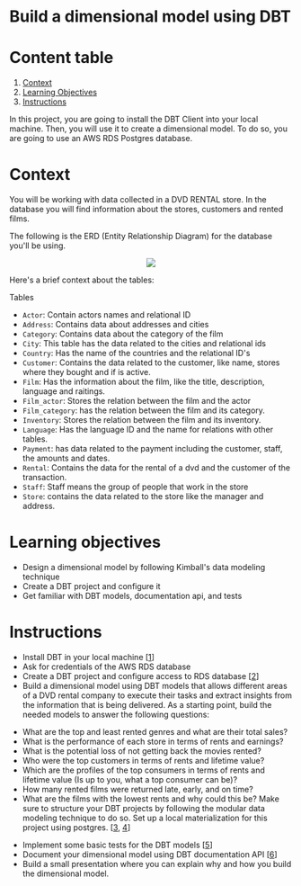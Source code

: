 # Build a dimensional model using DBT

# Content table

1. [Context](#context)
2. [Learning Objectives](#Learning-objectives)
3. [Instructions](#Instructions)


In this project, you are going to install the DBT Client into your local machine. Then, you will use it to create a dimensional model. To do so, you are going to use an AWS RDS Postgres database.

# Context
You will be working with data collected in a DVD RENTAL store. In the database you will find information about the stores, customers and rented films.

The following is the ERD (Entity Relationship Diagram) for the database you'll be using.

<p align="center">
  <img width="" height="" src="./images/dvd-rental-sample-database-diagram.png">
</p>

Here's a brief context about the tables:

Tables
- `Actor`: Contain actors names and relational ID
- `Address`: Contains data about addresses and cities
- `Category`: Contains data about the category of the film
- `City`: This table has the data related to the cities and relational ids
- `Country`: Has the name of the countries and the relational ID's
- `Customer`: Contains the data related to the customer, like name, stores where they bought and if is active.
- `Film`: Has the information about the film, like the title, description, language and raitings.
- `Film_actor`: Stores the relation between the film and the actor
- `Film_category`: has the relation between the film and its category.
- `Inventory`: Stores the relation between the film and its inventory.
- `Language`: Has the language ID and the name for relations with other tables.
- `Payment`: has data related to the payment including the customer, staff, the amounts and dates.
- `Rental`: Contains the data for the rental of a dvd and the customer of the transaction.
- `Staff`: Staff means the group of people that work in the store
- `Store`: contains the data related to the store like the manager and address.


# Learning objectives
* Design a dimensional model by following Kimball's data modeling technique
* Create a DBT project and configure it
* Get familiar with DBT models, documentation api, and tests

# Instructions
* Install DBT in your local machine [[1](https://docs.getdbt.com/dbt-cli/install/overview)]
* Ask for credentials of the AWS RDS database
* Create a DBT project and configure access to RDS database [[2](https://docs.getdbt.com/docs/building-a-dbt-project/projects)]
* Build a dimensional model using DBT models that allows different areas of a DVD rental company to execute their tasks and extract insights from the information that is being delivered. As a starting point, build the needed models to answer the following questions:
- What are the top and least rented genres and what are their total sales?
- What is the performance of each store in terms of rents and earnings?
- What is the potential loss of not getting back the movies rented?
- Who were the top customers in terms of rents and lifetime value?
- Which are the profiles of the top consumers in terms of rents and lifetime value (Is up to you, what a top consumer can be)?
- How many rented films were returned late, early, and on time?
- What are the films with the lowest rents and why could this be?
Make sure to structure your DBT projects by following the modular data modeling technique to do so. Set up a local materialization for this project using postgres. [[3](https://www.getdbt.com/analytics-engineering/modular-data-modeling-technique/), [4](https://docs.getdbt.com/docs/building-a-dbt-project/building-models)]
* Implement some basic tests for the DBT models [[5](https://docs.getdbt.com/docs/building-a-dbt-project/tests)]
* Document your dimensional model using DBT documentation API [[6](https://docs.getdbt.com/docs/building-a-dbt-project/documentation)]
* Build a small presentation where you can explain why and how you build the dimensional model. 